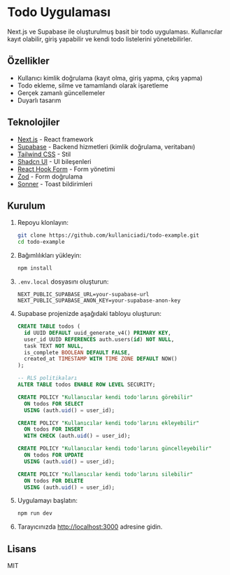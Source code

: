 # Todo Uygulaması

Next.js ve Supabase ile oluşturulmuş basit bir todo uygulaması. Kullanıcılar kayıt olabilir, giriş yapabilir ve kendi todo listelerini yönetebilirler.

## Özellikler

- Kullanıcı kimlik doğrulama (kayıt olma, giriş yapma, çıkış yapma)
- Todo ekleme, silme ve tamamlandı olarak işaretleme
- Gerçek zamanlı güncellemeler
- Duyarlı tasarım

## Teknolojiler

- [Next.js](https://nextjs.org/) - React framework
- [Supabase](https://supabase.io/) - Backend hizmetleri (kimlik doğrulama, veritabanı)
- [Tailwind CSS](https://tailwindcss.com/) - Stil
- [Shadcn UI](https://ui.shadcn.com/) - UI bileşenleri
- [React Hook Form](https://react-hook-form.com/) - Form yönetimi
- [Zod](https://zod.dev/) - Form doğrulama
- [Sonner](https://sonner.emilkowal.ski/) - Toast bildirimleri

## Kurulum

1. Repoyu klonlayın:
   ```bash
   git clone https://github.com/kullaniciadi/todo-example.git
   cd todo-example
   ```

2. Bağımlılıkları yükleyin:
   ```bash
   npm install
   ```

3. `.env.local` dosyasını oluşturun:
   ```
   NEXT_PUBLIC_SUPABASE_URL=your-supabase-url
   NEXT_PUBLIC_SUPABASE_ANON_KEY=your-supabase-anon-key
   ```

4. Supabase projenizde aşağıdaki tabloyu oluşturun:
   ```sql
   CREATE TABLE todos (
     id UUID DEFAULT uuid_generate_v4() PRIMARY KEY,
     user_id UUID REFERENCES auth.users(id) NOT NULL,
     task TEXT NOT NULL,
     is_complete BOOLEAN DEFAULT FALSE,
     created_at TIMESTAMP WITH TIME ZONE DEFAULT NOW()
   );

   -- RLS politikaları
   ALTER TABLE todos ENABLE ROW LEVEL SECURITY;
   
   CREATE POLICY "Kullanıcılar kendi todo'larını görebilir"
     ON todos FOR SELECT
     USING (auth.uid() = user_id);
   
   CREATE POLICY "Kullanıcılar kendi todo'larını ekleyebilir"
     ON todos FOR INSERT
     WITH CHECK (auth.uid() = user_id);
   
   CREATE POLICY "Kullanıcılar kendi todo'larını güncelleyebilir"
     ON todos FOR UPDATE
     USING (auth.uid() = user_id);
   
   CREATE POLICY "Kullanıcılar kendi todo'larını silebilir"
     ON todos FOR DELETE
     USING (auth.uid() = user_id);
   ```

5. Uygulamayı başlatın:
   ```bash
   npm run dev
   ```

6. Tarayıcınızda [http://localhost:3000](http://localhost:3000) adresine gidin.

## Lisans

MIT
